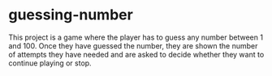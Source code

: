# guessing-number
This project is a game where the player has to guess any number between 1 and 100. Once they have guessed the number, they are shown the number of attempts they have needed and are asked to decide whether they want to continue playing or stop.

